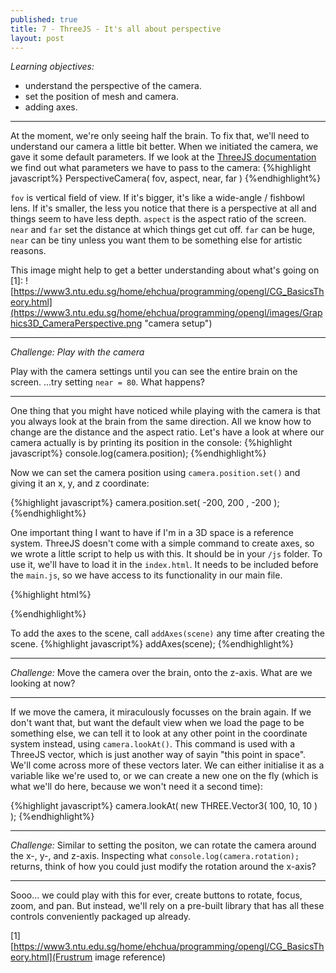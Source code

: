 ```yaml
---
published: true
title: 7 - ThreeJS - It's all about perspective
layout: post
---
```


_Learning objectives:_

* understand the perspective of the camera.
* set the position of mesh and camera.
* adding axes.

___


At the moment, we're only seeing half the brain. To fix that, we'll need to understand our camera a little bit better. 
When we initiated the camera, we gave it some default parameters. If we look at the [ThreeJS documentation](http://threejs.org/docs/api/cameras/PerspectiveCamera.html) we find out what parameters we have to pass to the camera:
{%highlight javascript%}
PerspectiveCamera( fov, aspect, near, far )
{%endhighlight%}

`fov` is vertical field of view. If it's bigger, it's like a wide-angle / fishbowl lens. If it's smaller, the less you notice that there is a perspective at all and things seem to have less depth. 
`aspect` is the aspect ratio of the screen. 
`near` and `far` set the distance at which things get cut off. `far` can be huge, `near` can be tiny unless you want them to be something else for artistic reasons. 

This image might help to get a better understanding about what's going on [1]:
![https://www3.ntu.edu.sg/home/ehchua/programming/opengl/CG_BasicsTheory.html](https://www3.ntu.edu.sg/home/ehchua/programming/opengl/images/Graphics3D_CameraPerspective.png "camera setup")

___

_Challenge: Play with the camera_

Play with the camera settings until you can see the entire brain on the screen. 
...try setting `near = 80`. What happens?

___ 

One thing that you might have noticed while playing with the camera is that you always look at the brain from the same direction. All we know how to change are the distance and the aspect ratio. Let's have a look at where our camera actually is by printing its position in the console:
{%highlight javascript%}
console.log(camera.position);
{%endhighlight%}

Now we can set the camera position using `camera.position.set()` and giving it an x, y, and z coordinate:

{%highlight javascript%}
camera.position.set( -200, 200 , -200 );
{%endhighlight%}

One important thing I want to have if I'm in a 3D space is a reference system. ThreeJS doesn't come with a simple command to create axes, so we wrote a little script to help us with this. It should be in your `/js` folder. To use it, we'll have to load it in the `index.html`. It needs to be included before the `main.js`, so we have access to its functionality in our main file.   

{%highlight html%}
<script src="js/three.min.js"></script>
<script src="js/STLLoader.js"></script>
<script src="js/makeAxes.js"></script> <!--  this one -->
<script src="js/main.js"></script>
{%endhighlight%}

To add the axes to the scene, call `addAxes(scene)` any time after creating the scene. 
{%highlight javascript%}
addAxes(scene);
{%endhighlight%}

___

_Challenge:_
Move the camera over the brain, onto the z-axis. What are we looking at now?

___

If we move the camera, it miraculously focusses on the brain again. If we don't want that, but want the default view when we load the page to be something else, we can tell it to look at any other point in the coordinate system instead, using `camera.lookAt()`. This command is used with a ThreeJS vector, which is just another way of sayin "this point in space". We'll come across more of these vectors later. We can either initialise it as a variable like we're used to, or we can create a new one on the fly (which is what we'll do here, because we won't need it a second time):

{%highlight javascript%}
camera.lookAt( new THREE.Vector3( 100, 10, 10 ) );
{%endhighlight%}

___

_Challenge:_
Similar to setting the positon, we can rotate the camera around the x-, y-, and z-axis. 
Inspecting what `console.log(camera.rotation);`
returns, think of how you could just modify the rotation around the x-axis?

___

Sooo... we could play with this for ever, create buttons to rotate, focus, zoom, and pan. But instead, we'll rely on a pre-built library that has all these controls conveniently packaged up already.

[1] [https://www3.ntu.edu.sg/home/ehchua/programming/opengl/CG_BasicsTheory.html](Frustrum image reference)